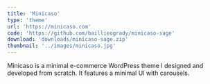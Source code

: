 ```yaml
---
title: 'Minicaso'
type: 'theme'
url: 'https://minicaso.com'
code: 'https://github.com/baillieogrady/minicaso-sage'
download: 'downloads/minicaso-sage.zip'
thumbnail: '../images/minicaso.jpg'
---
```


Minicaso is a minimal e-commerce WordPress theme I designed and developed from scratch. It features a minimal UI with carousels.